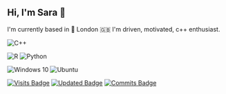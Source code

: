 ## Hi, I'm Sara :raising_hand:

I'm currently based in :round_pushpin: London :gb: I'm driven, motivated, c++ enthusiast.

<img alt="C++" src="https://img.shields.io/badge/c++%20-%2300599C.svg?&style=for-the-badge&logo=c%2B%2B&ogoColor=white"/> 

<img alt="R" src="https://img.shields.io/badge/r-%23276DC3.svg?&style=for-the-badge&logo=r&logoColor=white"/> <img alt="Python" src="https://img.shields.io/badge/python%20-%2314354C.svg?&style=for-the-badge&logo=python&logoColor=white"/>

<img alt="Windows 10" src="https://img.shields.io/badge/Windows-0078D6?style=for-the-badge&logo=windows&logoColor=white" /> <img alt="Ubuntu" src="https://img.shields.io/badge/Ubuntu-E95420?style=for-the-badge&logo=ubuntu&logoColor=white" />

[![Visits Badge](https://badges.pufler.dev/visits/SaraPeyko/SaraPeyko)](https://badges.pufler.dev) [![Updated Badge](https://badges.pufler.dev/updated/SaraPeyko/SaraPeyko)](https://badges.pufler.dev) 
[![Commits Badge](https://badges.pufler.dev/commits/monthly/SaraPeyko)](https://badges.pufler.dev)
